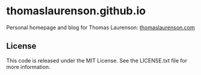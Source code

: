 # thomaslaurenson.github.io

Personal homepage and blog for Thomas Laurenson: [thomaslaurenson.com](thomaslaurenson.com)

## License

This code is released under the MIT License. See the LICENSE.txt file for more information.